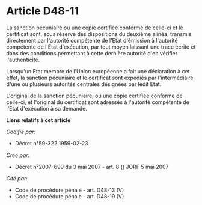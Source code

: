 # Article D48-11

La sanction pécuniaire ou une copie certifiée conforme de celle-ci et le certificat sont, sous réserve des dispositions du
deuxième alinéa, transmis directement par l'autorité compétente de l'Etat d'émission à l'autorité compétente de l'Etat
d'exécution, par tout moyen laissant une trace écrite et dans des conditions permettant à cette dernière autorité d'en
vérifier l'authenticité.

Lorsqu'un Etat membre de l'Union européenne a fait une déclaration à cet effet, la sanction pécuniaire et le certificat sont
expédiés par l'intermédiaire d'une ou plusieurs autorités centrales désignées par ledit Etat.

L'original de la sanction pécuniaire, ou une copie certifiée conforme de celle-ci, et l'original du certificat sont adressés
à l'autorité compétente de l'Etat d'exécution à sa demande.

**Liens relatifs à cet article**

_Codifié par_:

  - Décret n°59-322 1959-02-23

_Créé par_:

  - Décret n°2007-699 du 3 mai 2007 - art. 8 () JORF 5 mai 2007

_Cité par_:

  - Code de procédure pénale - art. D48-13 (V)
  - Code de procédure pénale - art. D48-19 (V)
